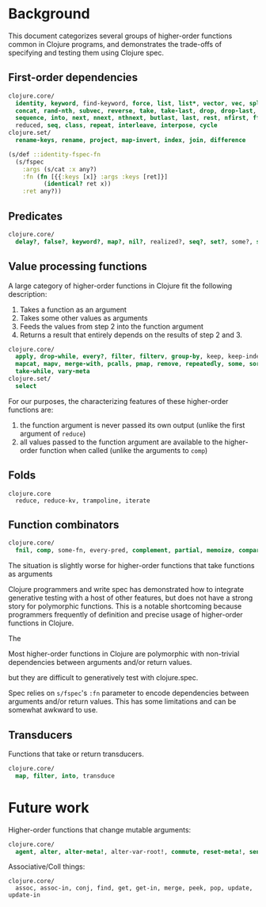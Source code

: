 # Background

This document categorizes several groups of higher-order functions
common in Clojure programs, and demonstrates the trade-offs of 
specifying and testing them using Clojure spec.

## First-order dependencies

```clojure
clojure.core/
  identity, keyword, find-keyword, force, list, list*, vector, vec, split-at, boolean, key, val,
  concat, rand-nth, subvec, reverse, take, take-last, drop, drop-last, shuffle, take-nth,
  sequence, into, next, nnext, nthnext, butlast, last, rest, nfirst, ffirst, first, second,
  reduced, seq, class, repeat, interleave, interpose, cycle
clojure.set/
  rename-keys, rename, project, map-invert, index, join, difference
```

```clojure
(s/def ::identity-fspec-fn
  (s/fspec
    :args (s/cat :x any?)
    :fn (fn [{{:keys [x]} :args :keys [ret]}]
          (identical? ret x))
    :ret any?))
```

## Predicates

```clojure
clojure.core/
  delay?, false?, keyword?, map?, nil?, realized?, seq?, set?, some?, symbol?, true?, vector?, zero?
```

## Value processing functions

A large category of higher-order functions in Clojure fit the
following description:

1. Takes a function as an argument
2. Takes some other values as arguments
3. Feeds the values from step 2 into the function argument
4. Returns a result that entirely depends on the results of step 2 and 3.

```clojure
clojure.core/
  apply, drop-while, every?, filter, filterv, group-by, keep, keep-indexed, map, map-indexed,
  mapcat, mapv, merge-with, pcalls, pmap, remove, repeatedly, some, sorted-set-by, split-with,
  take-while, vary-meta
clojure.set/
  select
```

For our purposes, the characterizing features of these higher-order functions are:
1. the function argument is never passed its own output (unlike the first argument of `reduce`)
2. all values passed to the function argument are available to the higher-order function
   when called (unlike the arguments to `comp`)

## Folds

```
clojure.core
  reduce, reduce-kv, trampoline, iterate
```

## Function combinators

```clojure
clojure.core/
  fnil, comp, some-fn, every-pred, complement, partial, memoize, comparator
```

The situation is slightly worse for higher-order functions
that take functions as arguments

Clojure programmers 
and write
spec has demonstrated how to integrate generative testing
with a host of other features, but does not have a strong story
for polymorphic functions. This is a notable shortcoming because
programmers frequently 
of definition and precise usage of higher-order functions in Clojure.

The 

Most higher-order functions in Clojure are polymorphic with
non-trivial dependencies between arguments and/or return values.

but they are difficult to generatively test with clojure.spec.

Spec relies on `s/fspec`'s `:fn` parameter to encode dependencies
between arguments and/or return values. This has some limitations
and can be somewhat awkward to use.

## Transducers

Functions that take or return transducers.

```clojure
clojure.core/
  map, filter, into, transduce
```

# Future work

Higher-order functions that change mutable arguments:

```clojure
clojure.core/
  agent, alter, alter-meta!, alter-var-root!, commute, reset-meta!, send, send-off, send-via, swap!
```

Associative/Coll things:

```
clojure.core/
  assoc, assoc-in, conj, find, get, get-in, merge, peek, pop, update, update-in
```
